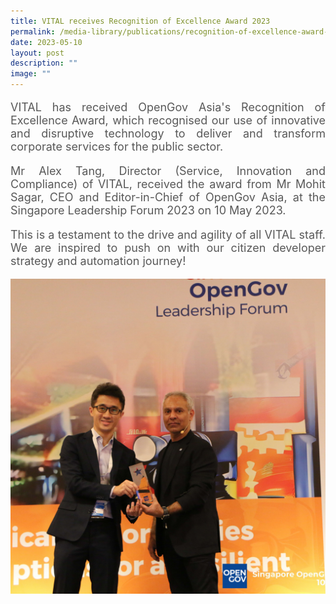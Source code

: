 ```yaml
---
title: VITAL receives Recognition of Excellence Award 2023
permalink: /media-library/publications/recognition-of-excellence-award-2023/
date: 2023-05-10
layout: post
description: ""
image: ""
---
```

<p style="font-size: 18px;color:#585858;text-align:justify;">
VITAL has received OpenGov Asia's Recognition of Excellence Award, which recognised our use of innovative and disruptive technology to deliver and transform corporate services for the public sector.
</p>

<p style="font-size: 18px;color:#585858;text-align:justify;">
Mr Alex Tang, Director (Service, Innovation and Compliance) of VITAL, received the award from Mr Mohit Sagar, CEO and Editor-in-Chief of OpenGov Asia, at the Singapore Leadership Forum 2023 on 10 May 2023.
</p>

<p style="font-size: 18px;color:#585858;text-align:justify;">
This is a testament to the drive and agility of all VITAL staff. We are inspired to push on with our citizen developer strategy and automation journey!
</p>

<img src="/images/Media/opengov 2023.JPG">